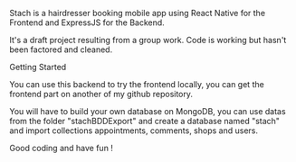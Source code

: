 Stach is a hairdresser booking mobile app using React Native for the Frontend and ExpressJS for the Backend.

It's a draft project resulting from a group work. Code is working but hasn't been factored and cleaned.

Getting Started

You can use this backend to try the frontend locally, you can get the frontend part on another of my github repository.

You will have to build your own database on MongoDB, you can use datas from the folder "stachBDDExport" and create a database named "stach" and import collections appointments, comments, shops and users.

Good coding and have fun !